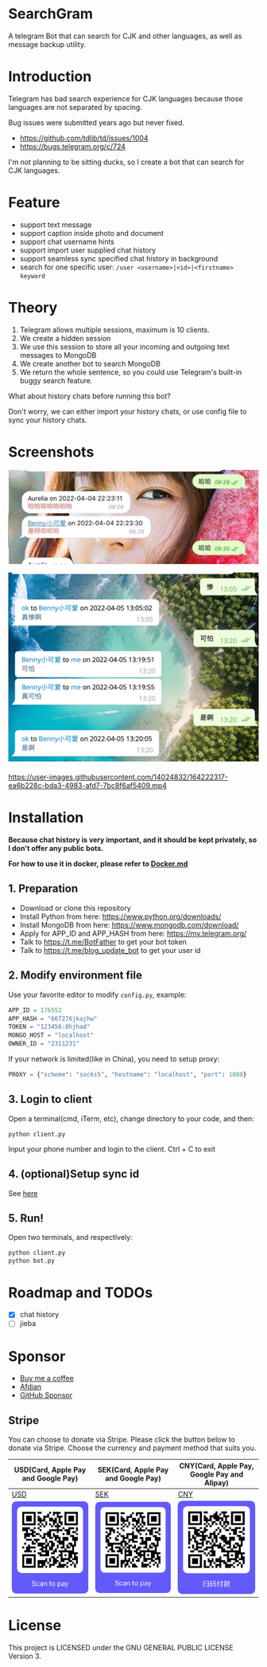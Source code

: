 # SearchGram

A telegram Bot that can search for CJK and other languages, as well as message backup utility.

# Introduction

Telegram has bad search experience for CJK languages because those languages are not separated by spacing.

Bug issues were submitted years ago but never fixed.

* https://github.com/tdlib/td/issues/1004
* https://bugs.telegram.org/c/724

I'm not planning to be sitting ducks, so I create a bot that can search for CJK languages.

# Feature

* support text message
* support caption inside photo and document
* support chat username hints
* support import user supplied chat history
* support seamless sync specified chat history in background
* search for one specific user: `/user <username>|<id>|<firstname> keyword`

# Theory

1. Telegram allows multiple sessions, maximum is 10 clients.
2. We create a hidden session
3. We use this session to store all your incoming and outgoing text messages to MongoDB
4. We create another bot to search MongoDB
5. We return the whole sentence, so you could use Telegram's built-in buggy search feature.

What about history chats before running this bot?

Don't worry, we can either import your history chats, or use config file to sync your history chats.

# Screenshots

![](assets/1.jpeg)

![](assets/2.png)

https://user-images.githubusercontent.com/14024832/164222317-ea6b228c-bda3-4983-afd7-7bc8f6af5409.mp4

# Installation

**Because chat history is very important, and it should be kept privately, so I don't offer any public bots.**

**For how to use it in docker, please refer to [Docker.md](Docker.md)**

## 1. Preparation

* Download or clone this repository
* Install Python from here: https://www.python.org/downloads/
* Install MongoDB from here: https://www.mongodb.com/download/
* Apply for APP_ID and APP_HASH from here: https://my.telegram.org/
* Talk to https://t.me/BotFather to get your bot token
* Talk to https://t.me/blog_update_bot to get your user id

## 2. Modify environment file

Use your favorite editor to modify `config.py`, example:

```python
APP_ID = 176552
APP_HASH = "667276jkajhw"
TOKEN = "123456:8hjhad"
MONGO_HOST = "localhost"
OWNER_ID = "2311231"
```

If your network is limited(like in China), you need to setup proxy:

```python
PROXY = {"scheme": "socks5", "hostname": "localhost", "port": 1080}
```

## 3. Login to client

Open a terminal(cmd, iTerm, etc), change directory to your code, and then:

```shell
python client.py
```

Input your phone number and login to the client. Ctrl + C to exit

## 4. (optional)Setup sync id

See [here](Docker.md#6-optionalsetup-sync-id)

## 5. Run!

Open two terminals, and respectively:

```shell
python client.py
python bot.py
```

# Roadmap and TODOs

- [x] chat history
- [ ] jieba

# Sponsor

* [Buy me a coffee](https://www.buymeacoffee.com/bennythink)
* [Afdian](https://afdian.net/@BennyThink)
* [GitHub Sponsor](https://github.com/sponsors/BennyThink)

## Stripe

You can choose to donate via Stripe. Please click the button below to donate via Stripe.
Choose the currency and payment method that suits you.

| USD(Card, Apple Pay and Google Pay)              | SEK(Card, Apple Pay and Google Pay)              | CNY(Card, Apple Pay, Google Pay and Alipay)      |
|--------------------------------------------------|--------------------------------------------------|--------------------------------------------------|
| [USD](https://buy.stripe.com/cN203sdZB98RevC3cd) | [SEK](https://buy.stripe.com/bIYbMa9JletbevCaEE) | [CNY](https://buy.stripe.com/dR67vU4p13Ox73a6oq) |
| ![](assets/USD.png)                              | ![](assets/SEK.png)                              | ![](assets/CNY.png)                              |

# License

This project is LICENSED under the GNU GENERAL PUBLIC LICENSE Version 3.

